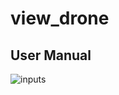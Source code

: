 # view_drone
## User Manual
![inputs](https://github.com/H-W-LANGE/view_drone/assets/135021163/64f7e631-7f8d-49c8-a7bc-7de027d58aa2)

